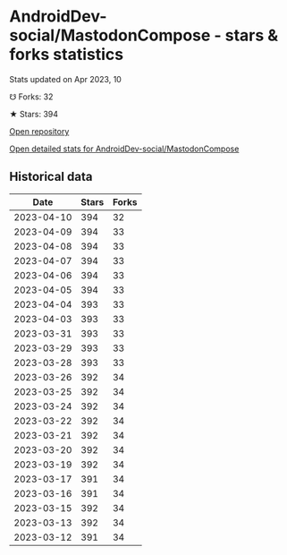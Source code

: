 # AndroidDev-social/MastodonCompose - stars & forks statistics

Stats updated on Apr 2023, 10

☋ Forks: 32

★ Stars: 394

[Open repository](https://github.com/AndroidDev-social/MastodonCompose)

[Open detailed stats for AndroidDev-social/MastodonCompose](https://reviewgithub.com/rep/AndroidDev-social/MastodonCompose)

## Historical data
| Date | Stars | Forks |
|------|-------|-------|
| 2023-04-10 | 394 | 32 | 
| 2023-04-09 | 394 | 33 | 
| 2023-04-08 | 394 | 33 | 
| 2023-04-07 | 394 | 33 | 
| 2023-04-06 | 394 | 33 | 
| 2023-04-05 | 394 | 33 | 
| 2023-04-04 | 393 | 33 | 
| 2023-04-03 | 393 | 33 | 
| 2023-03-31 | 393 | 33 | 
| 2023-03-29 | 393 | 33 | 
| 2023-03-28 | 393 | 33 | 
| 2023-03-26 | 392 | 34 | 
| 2023-03-25 | 392 | 34 | 
| 2023-03-24 | 392 | 34 | 
| 2023-03-22 | 392 | 34 | 
| 2023-03-21 | 392 | 34 | 
| 2023-03-20 | 392 | 34 | 
| 2023-03-19 | 392 | 34 | 
| 2023-03-17 | 391 | 34 | 
| 2023-03-16 | 391 | 34 | 
| 2023-03-15 | 392 | 34 | 
| 2023-03-13 | 392 | 34 | 
| 2023-03-12 | 391 | 34 | 

